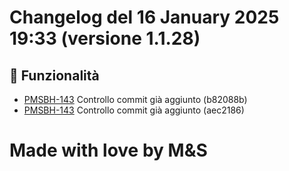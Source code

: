 # Changelog del 16 January 2025 19:33 (versione 1.1.28)

## 🎉 Funzionalità
- [PMSBH-143](https://jira.example.com/browse/PMSBH-143) Controllo commit già aggiunto (b82088b)
- [PMSBH-143](https://jira.example.com/browse/PMSBH-143) Controllo commit già aggiunto (aec2186)


# Made with love by M&S
